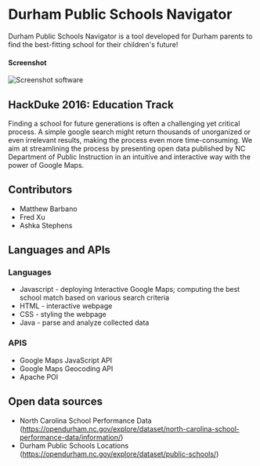 Durham Public Schools Navigator
======
Durham Public Schools Navigator is a tool developed for Durham parents to find the best-fitting school for their children's future!

#### Screenshot
![Screenshot software](http://url/screenshot-software.png "screenshot software")

## HackDuke 2016: Education Track
Finding a school for future generations is often a challenging yet critical process. A simple google search might return thousands of  unorganized or even irrelevant results, making the process even more time-consuming. We aim at streamlining the process by presenting open data published by NC Department of Public Instruction in an intuitive and interactive way with the power of Google Maps.

## Contributors
* Matthew Barbano
* Fred Xu
* Ashka Stephens

## Languages and APIs
### Languages
* Javascript - deploying Interactive Google Maps; computing the best school match based on various search criteria
* HTML - interactive webpage
* CSS - styling the webpage
* Java - parse and analyze collected data
### APIS
* Google Maps JavaScript API
* Google Maps Geocoding API
* Apache POI

## Open data sources
* North Carolina School Performance Data (https://opendurham.nc.gov/explore/dataset/north-carolina-school-performance-data/information/)
* Durham Public Schools Locations (https://opendurham.nc.gov/explore/dataset/public-schools/)



